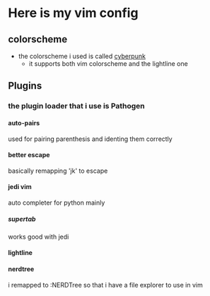 
# Here is my vim config

## colorscheme

- the colorscheme i used is called [cyberpunk](https://github.com/thedenisnikulin/vim-cyberpunk)
    - it supports both vim colorscheme and the lightline one
## Plugins

### the plugin loader that i use is Pathogen

#### auto-pairs

used for pairing parenthesis and identing them correctly

#### better escape

basically remapping 'jk' to escape

#### jedi vim

auto completer for python mainly

##### supertab

works good with jedi 

#### lightline

#### nerdtree

i remapped <F9> to :NERDTree so that i have a file explorer to use in vim
